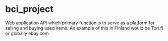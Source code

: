 # bci_project
Web application API which primary function is to serve as a platform for selling and buying used items. An example of this in Finland would be Tori.fi or globally ebay.com.
